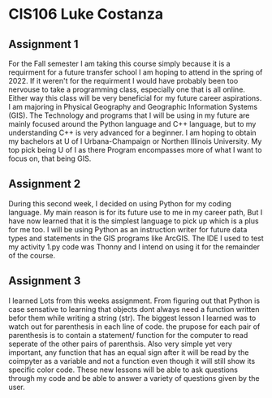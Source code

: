 # CIS106 Luke Costanza

## Assignment 1

For the Fall semester I am taking this course simply because it is a requirment for a future transfer school I am hoping to attend in the spring of 2022. If it weren't for the requirment I would have probably been too nervouse to take a programming class, especially one that is all online. Either way this class will be very beneficial for my future career aspirations. I am majoring in Physical Geography and Geographic Information Systems (GIS). The Technology and programs that I will be using in my future are mainly focused around the Python language and C++ language, but to my understanding C++ is very advanced for a beginner. I am hoping to obtain my bachelors at U of I Urbana-Champaign or Northen Illinois University. My top pick being U of I as there Program encompasses more of what I want to focus on, that being GIS.  

## Assignment 2

During this second week, I decided on using Python for my coding language. My main reason is for its future use to me in my career path, But I have now learned that it is the simplest language to pick up which is a plus for me too. I will be using Python as an instruction writer for future data types and statements in the GIS programs like ArcGIS. The IDE I used to test my activity 1.py code was Thonny and I intend on using it for the remainder of the course. 

## Assignment 3

I learned Lots from this weeks assignment. From figuring out that Python is case sensative to learning that objects dont always need a function written befor them while writing a string (str). The biggest lesson I learned was to watch out for parenthesis in each line of code. the prupose for each pair of parenthesis is to contain a statement/ function for the computer to read seperate of the other pairs of parenthsis. Also very simple yet very important, any function that has an equal sign after it will be read by the coimpyter as a variable and not a function even though it will still show its specific color code. These new lessons will be able to ask questions through my code and be able to answer a variety of questions given by the user. 
